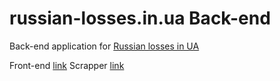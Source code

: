 # russian-losses.in.ua Back-end

Back-end application for [Russian losses in UA](https://russian-losses.in.ua/en/statistics/home)

Front-end [link](https://github.com/Volodymyr-Mishyn/russian-losses-frontend)
Scrapper [link](https://github.com/Volodymyr-Mishyn/russian-losses-scrapper)
